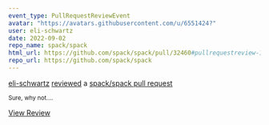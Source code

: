 ```yaml
---
event_type: PullRequestReviewEvent
avatar: "https://avatars.githubusercontent.com/u/6551424?"
user: eli-schwartz
date: 2022-09-02
repo_name: spack/spack
html_url: https://github.com/spack/spack/pull/32460#pullrequestreview-1094266310
repo_url: https://github.com/spack/spack
---
```


<a href='https://github.com/eli-schwartz' target='_blank'>eli-schwartz</a> <a href='https://github.com/spack/spack/pull/32460#pullrequestreview-1094266310' target='_blank'>reviewed</a> a <a href='https://github.com/spack/spack/pull/32460' target='_blank'>spack/spack pull request</a>

<small>Sure, why not....</small>

<a href='https://github.com/spack/spack/pull/32460#pullrequestreview-1094266310' target='_blank'>View Review</a>